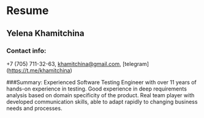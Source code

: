 # Resume

## Yelena Khamitchina

### Contact info: 
+7 (705) 711-32-63, khamitchina@gmail.com, [telegram] (https://t.me/khamitchina)

###Summary:
Experienced Software Testing Engineer with over 11 years of hands-on experience in testing.
Good experience in deep requirements analysis based on domain specificity of the product.
Real team player with developed communication skills, able to adapt rapidly to changing business needs and processes.

